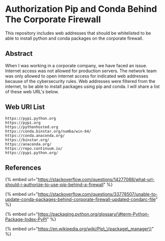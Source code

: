 # Authorization Pip and Conda Behind The Corporate Firewall

This repository includes web addresses that should be whitelisted to be able to install python and conda packages on the corporate firewall.

## Abstract

When I was working in a corporate company, we have faced an issue. Internet access was not allowed for production servers. The network team was only allowed to open internet access for indicated web addresses because of the cybersecurity rules. Web addresses were filtered from the internet, to be able to install packages using pip and conda. I will share a list of these web URL's below.

## Web URI List

```text
https://pypi.python.org
https://pypi.org
https://pythonhosted.org
https://conda.binstar.org/numba/win-64/
https://conda.anaconda.org/
https://binstar.org/
https://anaconda.org/
https://repo.continuum.io/
https://pypi.python.org/
```

## References

{% embed url="https://stackoverflow.com/questions/14277088/what-url-should-i-authorize-to-use-pip-behind-a-firewall" %}

{% embed url="https://stackoverflow.com/questions/33778507/unable-to-update-conda-packages-behind-corporate-firewall-updated-condarc-file" %}

{% embed url="https://packaging.python.org/glossary/\#term-Python-Package-Index-PyPI" %}

{% embed url="https://en.wikipedia.org/wiki/Pip\_\(package\_manager\)" %}



